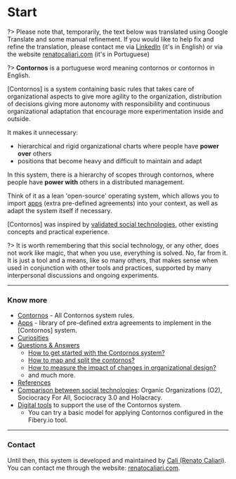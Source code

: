 # Start

?> Please note that, temporarily, the text below was translated using Google Translate and some manual refinement. If you would like to help fix and refine the translation, please contact me via [LinkedIn](https://www.linkedin.com/in/renatocaliari/) (it's in English) or via the website [renatocaliari.com](https://www.renatocaliari.com) (it's in Portuguese) 

?> **Contornos** is a portuguese word meaning contornos or contornos in English.

[Contornos] is a system containing basic rules that takes care of organizational aspects to give more agility to the organization, distribution of decisions giving more autonomy with responsibility and continuous organizational adaptation that encourage more experimentation inside and outside.

It makes it unnecessary:
- hierarchical and rigid organizational charts where people have **power over** others
- positions that become heavy and difficult to maintain and adapt

In this system, there is a hierarchy of scopes through contornos, where people have **power with** others in a distributed management.

Think of it as a lean 'open-source' operating system, which allows you to import [apps](en/apps) (extra pre-defined agreements) into your context, as well as adapt the system itself if necessary.

[Contornos] was inspired by [validated social technologies](en/technologies), other existing concepts and practical experience.

?> It is worth remembering that this social technology, or any other, does not work like magic, that when you use, everything is solved. No, far from it. It is just a tool and a means, like so many others, that makes sense when used in conjunction with other tools and practices, supported by many interpersonal discussions and ongoing experiments.

---
### Know more
- [Contornos](en/contornos) - All Contornos system rules.
- [Apps](en/apps) - library of pre-defined extra agreements to implement in the [Contornos] system.
- [Curiosities](en/curiosities)
- [Questions & Answers](en/questions)
  - [How to get started with the Contornos system?](en/questions#how-to-get-started-with-the-contornos-system)
  - [How to map and split the contornos?](en/questions#how-to-map-and-split-the-contornos)
  - [How to measure the impact of changes in organizational design?](en/questions#how-to-measure-the-impact-of-organizational-design-changes)
  - and much more.
- [References](en/references)
- [Comparison between social technologies](en/technologies): Organic Organizations (O2), Sociocracy For All, Sociocracy 3.0 and Holacracy.
- [Digital tools](en/tools) to support the use of the Contornos system.
  - You can try a basic model for applying Contornos configured in the Fibery.io tool.

---

### Contact
Until then, this system is developed and maintained by [Cali (Renato Caliari)](https://www.linkedin.com/in/renatocaliari/). You can contact me through the website: [renatocaliari.com](https://renatocaliari.com/).
